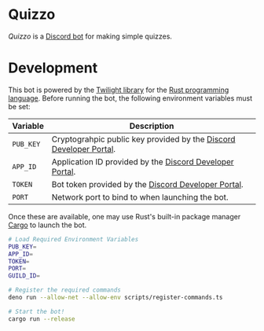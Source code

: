 # Quizzo
_Quizzo_ is a [Discord bot](https://discord.com/api/oauth2/authorize?client_id=823813267133956136&scope=applications.commands) for making simple quizzes.

# Development
This bot is powered by the [Twilight library](https://github.com/twilight-rs/twilight) for the [Rust programming language](https://www.rust-lang.org/tools/install). Before running the bot, the following environment variables must be set:

**Variable** | **Description**
-------------|---------------------------------------------------------------------
`PUB_KEY`    | Cryptograhpic public key provided by the [Discord Developer Portal].
`APP_ID`     | Application ID provided by the [Discord Developer Portal].
`TOKEN`      | Bot token provided by the [Discord Developer Portal].
`PORT`       | Network port to bind to when launching the bot.

[Discord Developer Portal]: https://discord.com/developers/applications

Once these are available, one may use Rust's built-in package manager [Cargo](https://doc.rust-lang.org/cargo/) to launch the bot.

```bash
# Load Required Environment Variables
PUB_KEY=
APP_ID=
TOKEN=
PORT=
GUILD_ID=

# Register the required commands
deno run --allow-net --allow-env scripts/register-commands.ts

# Start the bot!
cargo run --release
```

